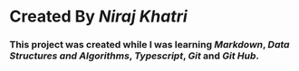 # Created By **_Niraj Khatri_**

### This project was created while I was learning _Markdown_, _Data Structures and Algorithms_, _Typescript_, _Git_ and _Git Hub_.
